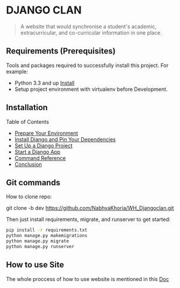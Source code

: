 # DJANGO CLAN
> A website that would synchronise a student's academic, extracurricular, and co-curricular
information in one place.

## Requirements  (Prerequisites)
Tools and packages required to successfully install this project.
For example:
* Python 3.3 and up [Install](https://link-for-setup-guide)
* Setup project environment with virtualenv before Development.

## Installation

Table of Contents
* [Prepare Your Environment](https://realpython.com/django-setup/#prepare-your-environment)
* [Install Django and Pin Your Dependencies](https://realpython.com/django-setup/#install-django-and-pin-your-dependencies)
* [Set Up a Django Project](https://realpython.com/django-setup/#set-up-a-django-project)
* [Start a Django App](https://realpython.com/django-setup/#start-a-django-app)
* [Command Reference](https://realpython.com/django-setup/#command-reference)
* [Conclusion](https://realpython.com/django-setup/#conclusion)

## Git commands

How to clone repo:

git clone -b dev https://github.com/NabhyaKhoria/WH_Djangoclan.git

Then just install requirements, migrate, and runserver to get started:

```bash
pip install -r requirements.txt
python manage.py makemigrations
python manage.py migrate
python manage.py runserver
```
## How to use Site

The whole proccess of how to use website is mentioned in this [Doc](https://docs.google.com/document/d/1xe0if9j8zmkjkdqKhy8YQcL1In4tI312KXrlc-ti0Kc/edit?usp=sharing)








